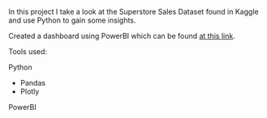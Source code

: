 In this project I take a look at the Superstore Sales Dataset found in Kaggle and use Python to gain some insights.

Created a dashboard using PowerBI which can be found [at this link](https://www.dropbox.com/s/jat7hn9z0e2b7vk/super_store_dash.pbix?dl=0).

Tools used:

Python
  - Pandas
  - Plotly
  
PowerBI
